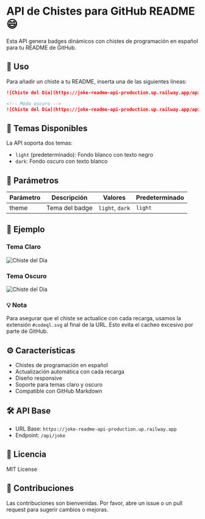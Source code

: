 # API de Chistes para GitHub README 😄

Esta API genera badges dinámicos con chistes de programación en español para tu README de GitHub.

## 🚀 Uso

Para añadir un chiste a tu README, inserta una de las siguientes líneas:

```markdown
![Chiste del Día](https://joke-readme-api-production.up.railway.app/api/joke#codeql.svg)

<!-- Modo oscuro -->
![Chiste del Día](https://joke-readme-api-production.up.railway.app/api/joke?theme=dark#codeql.svg)
```

## 🎨 Temas Disponibles

La API soporta dos temas:

- `light` (predeterminado): Fondo blanco con texto negro
- `dark`: Fondo oscuro con texto blanco

## 🔧 Parámetros

| Parámetro | Descripción | Valores | Predeterminado |
|-----------|-------------|---------|----------------|
| theme | Tema del badge | `light`, `dark` | `light` |

## 📝 Ejemplo

### Tema Claro
![Chiste del Día](https://joke-readme-api-production.up.railway.app/api/joke#codeql.svg)

### Tema Oscuro
![Chiste del Día](https://joke-readme-api-production.up.railway.app/api/joke?theme=dark#codeql.svg)

### 💡 Nota
Para asegurar que el chiste se actualice con cada recarga, usamos la extensión `#codeql.svg` al final de la URL. Esto evita el cacheo excesivo por parte de GitHub.

## ⚙️ Características

- Chistes de programación en español
- Actualización automática con cada recarga
- Diseño responsive
- Soporte para temas claro y oscuro
- Compatible con GitHub Markdown

## 🛠️ API Base

- URL Base: `https://joke-readme-api-production.up.railway.app`
- Endpoint: `/api/joke`

## 📄 Licencia

MIT License

## 🤝 Contribuciones

Las contribuciones son bienvenidas. Por favor, abre un issue o un pull request para sugerir cambios o mejoras.